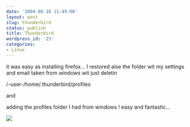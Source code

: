 ```yaml
---
date: '2004-08-18 11:49:00'
layout: post
slug: thunderbird
status: publish
title: Thunderbird
wordpress_id: '23'
categories:
- Linux
---
```


it was easy as installing firefox... I restored alse the folder wit my settings and email taken from windows wit just deletin
  

  
/-user-/home/.thunderbird/profiles
  

  
and
  

  
adding the profiles folder I had from windows ! easy and fantastic...
  

  


[![](http://www.feedburner.com/fb/images/pub/flchklt.gif)](http://feeds.feedburner.com/zekussuse)
